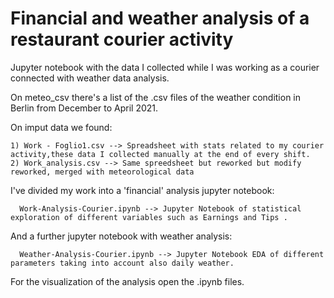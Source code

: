 # Financial and weather analysis of a restaurant courier activity

Jupyter notebook with the data I collected while I was working as a courier connected with weather data analysis.

On meteo_csv there's a list of the .csv files of the weather condition in Berlin from December to April 2021.

On imput data we found:

    1) Work - Foglio1.csv --> Spreadsheet with stats related to my courier activity,these data I collected manually at the end of every shift.
    2) Work_analysis.csv --> Same spreedsheet but reworked but modify reworked, merged with meteorological data
    
    
I've divided my work into a 'financial' analysis jupyter notebook:

      Work-Analysis-Courier.ipynb --> Jupyter Notebook of statistical exploration of different variables such as Earnings and Tips .
 
And a further jupyter notebook with weather analysis:

      Weather-Analysis-Courier.ipynb --> Jupyter Notebook EDA of different parameters taking into account also daily weather.


For the visualization of the analysis open the .ipynb files.
